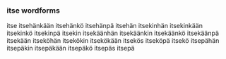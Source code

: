 
### itse wordforms

itse
itsehänkään
itsehänkö
itsehänpä
itsehän
itsekinhän
itsekinkään
itsekinkö
itsekinpä
itsekin
itsekäänhän
itsekäänkin
itsekäänkö
itsekäänpä
itsekään
itseköhän
itsekökin
itsekökään
itsekös
itseköpä
itsekö
itsepähän
itsepäkin
itsepäkään
itsepäkö
itsepäs
itsepä

